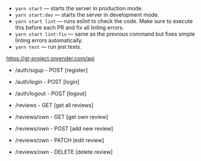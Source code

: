 ##

- `yarn start` &mdash; starts the server in production mode.
- `yarn start:dev` &mdash; starts the server in development mode.
- `yarn start lint` &mdash; runs eslint to check the code. Make sure to execute this before each PR and fix all linting errors.
- `yarn start lint:fix` &mdash; same as the previous command but fixes simple linting errors automatically.
- `yarn test` &mdash; run jest tests.

https://gt-project.onrender.com/api

- /auth/sigup - POST [register]
- /auth/login - POST [login]
- /auth/logout - POST [logout]

- /reviews - GET [get all reviews]
- /reviews/own - GET [get own review]
- /reviews/own - POST [add new review]
- /reviews/own - PATCH [edit review]
- /reviews/own - DELETE [delete review]
